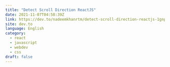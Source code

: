 ```yaml
---
title: "Detect Scroll Direction ReactJS"
date: 2021-11-07T04:58:39Z
link: https://dev.to/nadeemkhanrtm/detect-scroll-direction-reactjs-1gnp?utm_medium=RSS&utm_source=news.12bit.vn
site: dev.to
language: English
category:
  - react
  - javascript
  - webdev
  - css
draft: false
---
```

